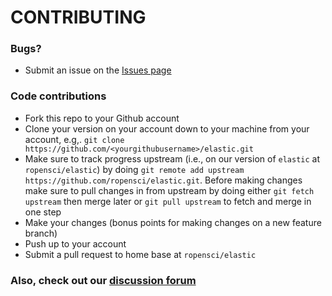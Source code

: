 # CONTRIBUTING #

### Bugs?

* Submit an issue on the [Issues page](https://github.com/ropensci/elastic/issues)

### Code contributions

* Fork this repo to your Github account
* Clone your version on your account down to your machine from your account, e.g,. `git clone https://github.com/<yourgithubusername>/elastic.git`
* Make sure to track progress upstream (i.e., on our version of `elastic` at `ropensci/elastic`) by doing `git remote add upstream https://github.com/ropensci/elastic.git`. Before making changes make sure to pull changes in from upstream by doing either `git fetch upstream` then merge later or `git pull upstream` to fetch and merge in one step
* Make your changes (bonus points for making changes on a new feature branch)
* Push up to your account
* Submit a pull request to home base at `ropensci/elastic`

### Also, check out our [discussion forum](https://discuss.ropensci.org)
